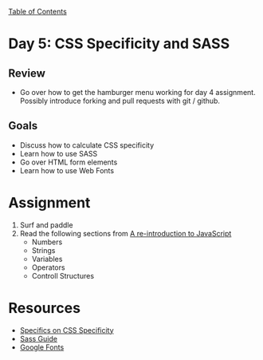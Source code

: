 [Table of Contents](/README.md)

# Day 5: CSS Specificity and SASS

## Review
- Go over how to get the hamburger menu working for day 4 assignment. Possibly introduce forking and pull requests with git / github.

## Goals
- Discuss how to calculate CSS specificity
- Learn how to use SASS
- Go over HTML form elements
- Learn how to use Web Fonts

# Assignment
1. Surf and paddle
2. Read the following sections from [A re-introduction to JavaScript](https://developer.mozilla.org/en-US/docs/Web/JavaScript/A_re-introduction_to_JavaScript#Numbers)
	- Numbers
	- Strings
	- Variables
	- Operators
	- Controll Structures

# Resources
* [Specifics on CSS Specificity](http://css-tricks.com/specifics-on-css-specificity/)
* [Sass Guide](http://sass-lang.com/guide)
* [Google Fonts](https://www.google.com/fonts)
